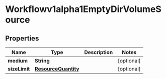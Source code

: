 

# Workflowv1alpha1EmptyDirVolumeSource

## Properties

Name | Type | Description | Notes
------------ | ------------- | ------------- | -------------
**medium** | **String** |  |  [optional]
**sizeLimit** | [**ResourceQuantity**](ResourceQuantity.md) |  |  [optional]




